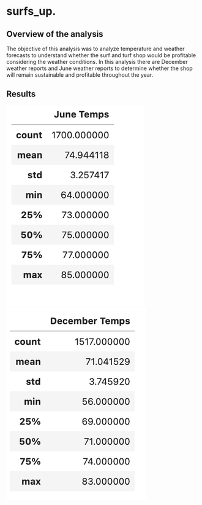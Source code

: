 # surfs_up.
## Overview of the analysis
The objective of this analysis was to analyze temperature and weather forecasts to understand whether the surf and turf shop would be profitable considering the weather conditions. In this analysis there are December weather reports and June weather reports to determine whether the shop will remain sustainable and profitable throughout the year. 

## Results
![june](Resources/june.png)
![december](Resources/dec.png)
